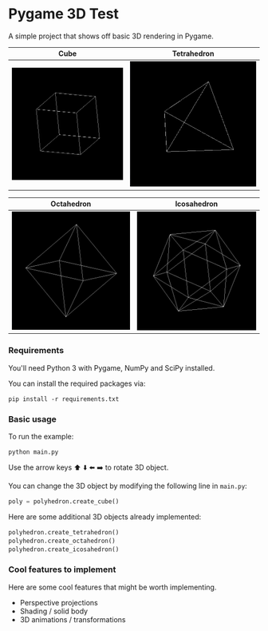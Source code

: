# Pygame 3D Test

A simple project that shows off basic 3D rendering in Pygame.

| Cube                      | Tetrahedron                      |
| ------------------------- | -------------------------------- |
| ![](screenshots/cube.png) | ![](screenshots/tetrahedron.png) |

| Octahedron                      | Icosahedron                      |
| ------------------------------- | -------------------------------- |
| ![](screenshots/octahedron.png) | ![](screenshots/icosahedron.png) |

### Requirements

You'll need Python 3 with Pygame, NumPy and SciPy installed.

You can install the required packages via:

```
pip install -r requirements.txt
```

### Basic usage

To run the example:

```
python main.py
```

Use the arrow keys :arrow_up: :arrow_down: :arrow_left: :arrow_right: to rotate 3D object.

You can change the 3D object by modifying the following line in `main.py`:

```python
poly = polyhedron.create_cube()
```

Here are some additional 3D objects already implemented:
```python
polyhedron.create_tetrahedron()
polyhedron.create_octahedron()
polyhedron.create_icosahedron()
```

### Cool features to implement

Here are some cool features that might be worth implementing.

* Perspective projections
* Shading / solid body
* 3D animations / transformations
